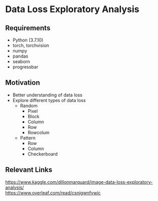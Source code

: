 # Data Loss Exploratory Analysis

## Requirements
- Python (3.7.10)
- torch, torchvision
- numpy
- pandas
- seaborn
- progressbar
## Motivation
- Better understanding of data loss
- Explore different types of data loss
  - Random
    - Pixel
    - Block
    - Column
    - Row
    - Rowcolum
  - Pattern
    - Row
    - Column
    - Checkerboard
## Relevant Links
https://www.kaggle.com/dillonmarquard/image-data-loss-exploratory-analysis/  
https://www.overleaf.com/read/csnjgwnfywjc
